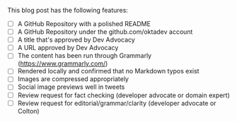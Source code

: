 This blog post has the following features:

- [ ] A GitHub Repository with a polished README
- [ ] A GitHub Repository under the github.com/oktadev account
- [ ] A title that's approved by Dev Advocacy
- [ ] A URL approved by Dev Advocacy
- [ ] The content has been run through Grammarly (https://www.grammarly.com/)
- [ ] Rendered locally and confirmed that no Markdown typos exist
- [ ] Images are compressed appropriately
- [ ] Social image previews well in tweets
- [ ] Review request for fact checking (developer advocate or domain expert)
- [ ] Review request for editorial/grammar/clarity (developer advocate or Colton)
